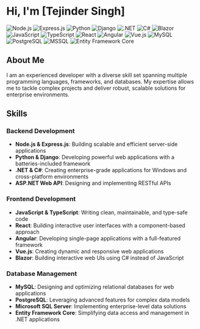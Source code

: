 # Hi, I'm [Tejinder Singh]
![Node.js](https://img.shields.io/badge/-Node.js-339933?style=flat-square&logo=node.js&logoColor=white)
![Express.js](https://img.shields.io/badge/-Express.js-000000?style=flat-square&logo=express&logoColor=white)
![Python](https://img.shields.io/badge/-Python-3776AB?style=flat-square&logo=python&logoColor=white)
![Django](https://img.shields.io/badge/-Django-092E20?style=flat-square&logo=django&logoColor=white)
![.NET](https://img.shields.io/badge/-.NET-512BD4?style=flat-square&logo=.net&logoColor=white)
![C#](https://img.shields.io/badge/-C%23-239120?style=flat-square&logo=c-sharp&logoColor=white)
![Blazor](https://img.shields.io/badge/-Blazor-512BD4?style=flat-square&logo=blazor&logoColor=white)
![JavaScript](https://img.shields.io/badge/-JavaScript-F7DF1E?style=flat-square&logo=javascript&logoColor=black)
![TypeScript](https://img.shields.io/badge/-TypeScript-3178C6?style=flat-square&logo=typescript&logoColor=white)
![React](https://img.shields.io/badge/-React-61DAFB?style=flat-square&logo=react&logoColor=black)
![Angular](https://img.shields.io/badge/-Angular-DD0031?style=flat-square&logo=angular&logoColor=white)
![Vue.js](https://img.shields.io/badge/-Vue.js-4FC08D?style=flat-square&logo=vue.js&logoColor=white)
![MySQL](https://img.shields.io/badge/-MySQL-4479A1?style=flat-square&logo=mysql&logoColor=white)
![PostgreSQL](https://img.shields.io/badge/-PostgreSQL-336791?style=flat-square&logo=postgresql&logoColor=white)
![MSSQL](https://img.shields.io/badge/-MSSQL-CC2927?style=flat-square&logo=microsoft-sql-server&logoColor=white)
![Entity Framework Core](https://img.shields.io/badge/-Entity_Framework_Core-512BD4?style=flat-square&logo=.net&logoColor=white)

## About Me

I am an experienced  developer with a diverse skill set spanning multiple programming languages, frameworks, and databases. My expertise allows me to tackle complex projects and deliver robust, scalable solutions for enterprise environments.

## Skills

### Backend Development
- **Node.js & Express.js**: Building scalable and efficient server-side applications
- **Python & Django**: Developing powerful web applications with a batteries-included framework
- **.NET & C#**: Creating enterprise-grade applications for Windows and cross-platform environments
- **ASP.NET Web API**: Designing and implementing RESTful APIs

### Frontend Development
- **JavaScript & TypeScript**: Writing clean, maintainable, and type-safe code
- **React**: Building interactive user interfaces with a component-based approach
- **Angular**: Developing single-page applications with a full-featured framework
- **Vue.js**: Creating dynamic and responsive web applications
- **Blazor**: Building interactive web UIs using C# instead of JavaScript

### Database Management
- **MySQL**: Designing and optimizing relational databases for web applications
- **PostgreSQL**: Leveraging advanced features for complex data models
- **Microsoft SQL Server**: Implementing enterprise-level data solutions
- **Entity Framework Core**: Simplifying data access and management in .NET applications

<!---               
## Projects

[Here you can list some of your key projects with brief descriptions]

1. Project A: [Brief description]
2. Project B: [Brief description]
3. Project C: [Brief description]

## Professional Experience

[List your work experience here]

## Education

[List your educational background here]

## Certifications

[List any relevant certifications you have]

## Contact

- Email: [Your email address]
- LinkedIn: [Your LinkedIn profile URL]
- GitHub: [Your GitHub profile URL]
-->
